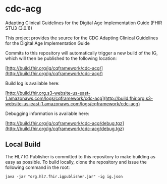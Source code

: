 # cdc-acg
Adapting Clinical Guidelines for the Digital Age Implementation Guide (FHIR STU3 (3.0.1))

This project provides the source for the CDC Adapting Clinical Guidelines for the Digital Age Implementation Guide

Commits to this repository will automatically trigger a new build of the IG, which will then be published to the following location:

[http://build.fhir.org/ig/cqframework/cdc-acg/](http://build.fhir.org/ig/cqframework/cdc-acg/)

Build log is available here:

[http://build.fhir.org.s3-website-us-east-1.amazonaws.com/logs/cqframework/cdc-acg](http://build.fhir.org.s3-website-us-east-1.amazonaws.com/logs/cqframework/cdc-acg)

Debugging information is available here:

[http://build.fhir.org/ig/cqframework/cdc-acg/debug.tgz](http://build.fhir.org/ig/cqframework/cdc-acg/debug.tgz)

## Local Build

The HL7 IG Publisher is committed to this repository to make building as easy as possible. To build locally, clone the repository and issue the following command in the root:

    java -jar "org.hl7.fhir.igpublisher.jar" -ig ig.json